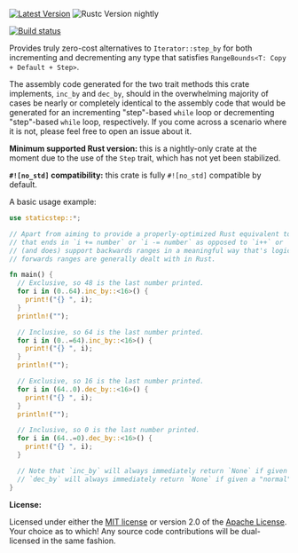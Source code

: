 [![Latest Version]][crates.io] ![Rustc Version nightly]

[Latest Version]: https://img.shields.io/crates/v/staticstep.svg
[crates.io]: https://crates.io/crates/staticstep
[Rustc Version nightly]: https://img.shields.io/badge/rustc-nightly-lightgray.svg
[![Build status](https://ci.appveyor.com/api/projects/status/dw7nt480aewaux76/branch/master?svg=true)](https://ci.appveyor.com/project/slightlyoutofphase/staticstep/branch/master)

Provides truly zero-cost alternatives to `Iterator::step_by` for both incrementing and decrementing any type that satisfies `RangeBounds<T: Copy + Default + Step>`.

The assembly code generated for the two trait methods this crate implements, `inc_by` and `dec_by`, should in the overwhelming majority of cases be nearly or completely identical
to the assembly code that would be generated for an incrementing "step"-based `while` loop or decrementing "step"-based `while` loop, respectively. If you come across a scenario where
it is not, please feel free to open an issue about it.

**Minimum supported Rust version:** this is a nightly-only crate at the moment due to the use of
the `Step` trait, which has not yet been stabilized.

**`#![no_std]` compatibility:** this crate is fully `#![no_std]` compatible by default.

A basic usage example:

```rust
use staticstep::*;

// Apart from aiming to provide a properly-optimized Rust equivalent to the sort of C-style for-loop
// that ends in `i += number` or `i -= number` as opposed to `i++` or `i--`, this crate also aims to
// (and does) support backwards ranges in a meaningful way that's logically equivalent to how
// forwards ranges are generally dealt with in Rust.

fn main() {
  // Exclusive, so 48 is the last number printed.
  for i in (0..64).inc_by::<16>() {
    print!("{} ", i);
  }
  println!("");

  // Inclusive, so 64 is the last number printed.
  for i in (0..=64).inc_by::<16>() {
    print!("{} ", i);
  }
  println!("");

  // Exclusive, so 16 is the last number printed.
  for i in (64..0).dec_by::<16>() {
    print!("{} ", i);
  }
  println!("");

  // Inclusive, so 0 is the last number printed.
  for i in (64..=0).dec_by::<16>() {
    print!("{} ", i);
  }

  // Note that `inc_by` will always immediately return `None` if given a reverse range, while
  // `dec_by` will always immediately return `None` if given a "normal" forwards range.
}
```

**License:**

Licensed under either the <a href="LICENSE-MIT">MIT license</a> or version 2.0 of the <a href="LICENSE-APACHE">Apache License</a>. Your choice as to which!
Any source code contributions will be dual-licensed in the same fashion.
